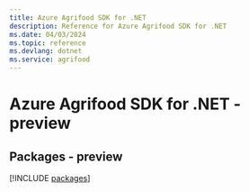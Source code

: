 ```yaml
---
title: Azure Agrifood SDK for .NET
description: Reference for Azure Agrifood SDK for .NET
ms.date: 04/03/2024
ms.topic: reference
ms.devlang: dotnet
ms.service: agrifood
---
```

# Azure Agrifood SDK for .NET - preview
## Packages - preview
[!INCLUDE [packages](agrifood-index.md)]